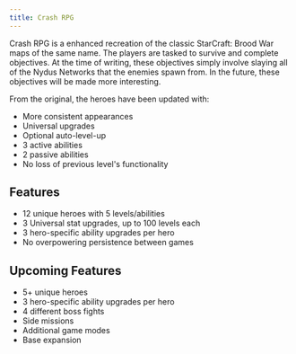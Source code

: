 ```yaml
---
title: Crash RPG
---
```

Crash RPG is a enhanced recreation of the classic StarCraft: Brood War maps of the same name. The players are tasked to survive and complete objectives. At the time of writing, these objectives simply involve slaying all of the Nydus Networks that the enemies spawn from. In the future, these objectives will be made more interesting.

From the original, the heroes have been updated with:
* More consistent appearances
* Universal upgrades
* Optional auto-level-up
* 3 active abilities
* 2 passive abilities
* No loss of previous level's functionality

## Features
* 12 unique heroes with 5 levels/abilities
* 3 Universal stat upgrades, up to 100 levels each
* 3 hero-specific ability upgrades per hero
* No overpowering persistence between games

## Upcoming Features
* 5+ unique heroes
* 3 hero-specific ability upgrades per hero
* 4 different boss fights
* Side missions
* Additional game modes
* Base expansion
